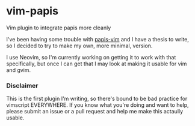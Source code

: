 # vim-papis
Vim plugin to integrate papis more cleanly

I've been having some trouble with [papis-vim](https://github.com/papis/papis-vim) and I have a thesis to write, so I decided to try to make my own, more minimal, version.

I use Neovim, so I'm currently working on getting it to work with that specifically, but once I can get that I may look at making it usable for vim and gvim.


### Disclaimer
This is the first plugin I'm writing, so there's bound to be bad practice for vimscript EVERYWHERE. If you know what you're doing and want to help, please submit an issue or a pull request and help me make this actaully usable.
